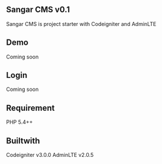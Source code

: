 ## Sangar CMS v0.1

Sangar CMS is project starter with Codeigniter and AdminLTE

## Demo

Coming soon

## Login

Coming soon

## Requirement

PHP 5.4++

## Builtwith

Codeigniter v3.0.0
AdminLTE v2.0.5
